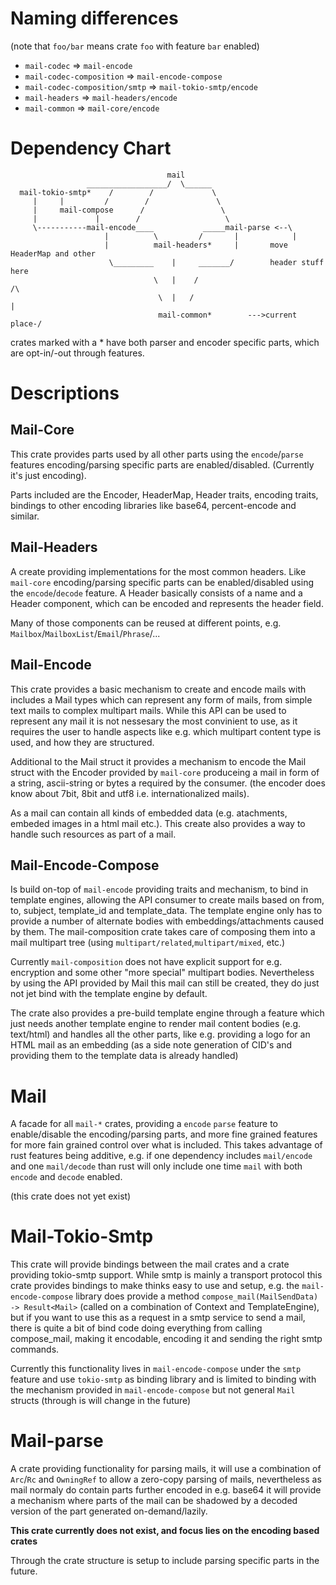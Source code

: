 
# Naming differences

(note that `foo/bar` means crate `foo` with feature `bar` enabled)

- `mail-codec` => `mail-encode`
- `mail-codec-composition` => `mail-encode-compose`
- `mail-codec-composition/smtp` => `mail-tokio-smtp/encode`
- `mail-headers` => `mail-headers/encode`
- `mail-common` => `mail-core/encode`


# Dependency Chart

```ascii
                                   mail
                 __________________/  \______
  mail-tokio-smtp*    /        /             \
     |     |         /        /               \
     |     mail-compose      /                 \
     |             |        /                   \
     \-----------mail-encode____           _____mail-parse <--\
                     |          \         /       |            |
                     |          mail-headers*     |       move HeaderMap and other
                      \_________    |     _______/        header stuff here
                                \   |    /                             /\
                                 \  |   /                               |
                                 mail-common*        --->current place-/
```

crates marked with a * have both parser and encoder specific parts,
which are opt-in/-out through features.

# Descriptions

## Mail-Core

This crate provides parts used by all other parts using
the `encode`/`parse` features encoding/parsing specific
parts are enabled/disabled. (Currently it's just encoding).

Parts included are the Encoder, HeaderMap, Header traits,
encoding traits, bindings to other encoding libraries like
base64, percent-encode and similar.

## Mail-Headers

A create providing implementations for the most
common headers. Like `mail-core` encoding/parsing specific
parts can be enabled/disabled using the `encode`/`decode`
feature. A Header basically consists of a name and a Header component,
which can be encoded and represents the header field.

Many of those components can be reused at different
points, e.g. `Mailbox`/`MailboxList`/`Email`/`Phrase`/...


## Mail-Encode

This crate provides a basic mechanism to create and
encode mails with includes a Mail types which can
represent any form of mails, from simple text mails
to complex multipart mails. While this API can be
used to represent any mail it is not nessesary the
most convinient to use, as it requires the user to
handle aspects like e.g. which multipart content type
is used, and how they are structured.

Additional to the Mail struct it provides a mechanism
to encode the Mail struct with the Encoder provided
by `mail-core` produceing a mail in form of a
string, ascii-string or bytes a required by the consumer.
(the encoder does know about 7bit, 8bit and utf8 i.e.
internationalized mails).

As a mail can contain all kinds of embedded data (e.g.
atachments, embeded images in a html mail etc.). This
create also provides a way to handle such resources
as part of a mail.


## Mail-Encode-Compose

Is build on-top of `mail-encode` providing traits and mechanism,
to bind in template engines, allowing the API consumer to
create mails based on from, to, subject, template_id and
template_data. The template engine only has to provide
a number of alternate bodies with embeddings/attachments
caused by them. The mail-composition crate takes care of
composing them into a mail multipart tree
(using `multipart/related`,`multipart/mixed`, etc.)

Currently `mail-composition` does not have explicit support for
e.g. encryption and some other "more special" multipart
bodies. Nevertheless by using the API provided by Mail this
mail can still be created, they do just not jet bind with
the template engine by default.

The crate also provides a pre-build template engine through a
feature which just needs another template engine to render
mail content bodies (e.g. text/html) and handles all the
other parts, like e.g. providing a logo for an HTML mail
as an embedding (as a side note generation of CID's and
providing them to the template data is already handled)

# Mail

A facade for all `mail-*` crates, providing a `encode`
`parse` feature to enable/disable the encoding/parsing
parts, and more fine grained features for more fain
grained control over what is included. This
takes advantage of rust features being additive, e.g.
if one dependency includes `mail/encode` and one `mail/decode`
than rust will only include one time `mail` with both
`encode` and `decode` enabled.

(this crate does not yet exist)


# Mail-Tokio-Smtp

This crate will provide bindings between the mail
crates and a crate providing tokio-smtp support.
While smtp is mainly a transport protocol this
crate provides bindings to make thinks easy to
use and setup, e.g. the `mail-encode-compose`
library does provide a method `compose_mail(MailSendData) -> Result<Mail>`
(called on a combination of Context and TemplateEngine),
but if you want to use this as a request in a smtp
service to send a mail, there is quite a bit of bind
code doing everything from calling compose_mail, making
it encodable, encoding it and sending the right smtp
commands.

Currently this functionality lives in `mail-encode-compose`
under the `smtp` feature and use `tokio-smtp` as binding
library and is limited to binding with the mechanism provided
in `mail-encode-compose` but not general `Mail` structs (through
is will change in the future)


# Mail-parse

A crate providing functionality for parsing mails, it
will use a combination of `Arc`/`Rc` and `OwningRef`
to allow a zero-copy parsing of mails, nevertheless
as mail normaly do contain parts further encoded in
e.g. base64 it will provide a mechanism where parts
of the mail can be shadowed by a decoded version
of the part generated on-demand/lazily.

**This crate currently does not exist, and focus lies
on the encoding based crates**

Through the crate structure is setup to include parsing
specific parts in the future.